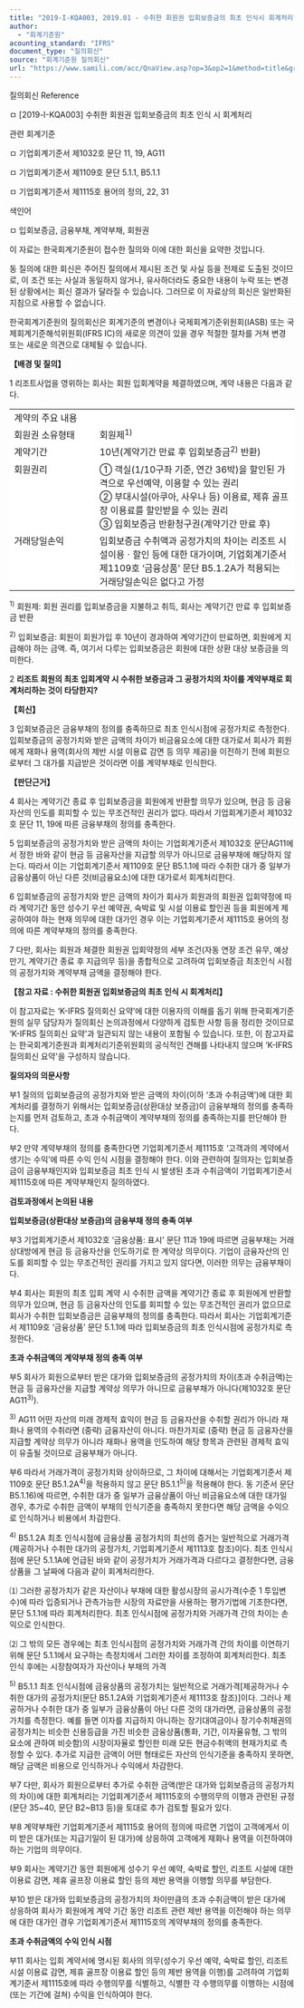 ```yaml
---
title: "2019-I-KQA003, 2019.01 - 수취한 회원권 입회보증금의 최초 인식시 회계처리"
author:
  - "회계기준원"
acounting_standard: "IFRS"
document_type: "질의회신"
source: "회계기준원 질의회신"
url: "https://www.samili.com/acc/QnaView.asp?op=3&op2=1&method=title&group=2122-15;1&orgcode=0&searchword=&page=8&code=2019%2DI%2DKQA003%3A20190131"
---
```

질의회신 Reference

ㅁ \[2019-I-KQA003\] 수취한 회원권 입회보증금의 최초 인식 시 회계처리

관련 회계기준

ㅁ 기업회계기준서 제1032호 문단 11, 19, AG11

ㅁ 기업회계기준서 제1109호 문단 5.1.1, B5.1.1

ㅁ 기업회계기준서 제1115호 용어의 정의, 22, 31

색인어

ㅁ 입회보증금, 금융부채, 계약부채, 회원권

  

이 자료는 한국회계기준원이 접수한 질의와 이에 대한 회신을 요약한 것입니다.

동 질의에 대한 회신은 주어진 질의에서 제시된 조건 및 사실 등을 전제로 도출된 것이므로, 이 조건 또는 사실과 동일하지 않거나, 유사하더라도 중요한 내용이 누락 또는 변경된 상황에서는 회신 결과가 달라질 수 있습니다. 그러므로 이 자료상의 회신은 일반화된 지침으로 사용할 수 없습니다.

한국회계기준원의 질의회신은 회계기준의 변경이나 국제회계기준위원회(IASB) 또는 국제회계기준해석위원회(IFRS IC)의 새로운 의견이 있을 경우 적절한 절차를 거쳐 변경 또는 새로운 의견으로 대체될 수 있습니다.

  
  

**【배경 및 질의】**

1 리조트사업을 영위하는 회사는 회원 입회계약을 체결하였으며, 계약 내용은 다음과 같다.

<table width="96%"><colgroup><col bgcolor="#ffffff"> <col width="70%" bgcolor="#ffffff"></colgroup><tbody><tr valign="top"><td colspan="2"><div>계약의 주요 내용</div></td></tr><tr valign="top"><td><div>회원권 소유형태</div></td><td><div>회원제<sup>1)</sup></div></td></tr><tr valign="top"><td><div>계약기간</div></td><td><div>10년(계약기간 만료 후 입회보증금<sup>2)</sup> 반환)</div></td></tr><tr valign="top"><td><div>회원권리</div></td><td><div>① 객실(1/10구좌 기준, 연간 36박)을 할인된 가격으로 우선예약, 이용할 수 있는 권리</div><div>② 부대시설(아쿠아, 사우나 등) 이용료, 제휴 골프장 이용료를 할인받을 수 있는 권리</div><div>③ 입회보증금 반환청구권(계약기간 만료 후)</div></td></tr><tr valign="top"><td><div>거래당일손익</div></td><td><div>입회보증금 수취액과 공정가치의 차이는 리조트 시설이용ㆍ할인 등에 대한 대가이며, 기업회계기준서 제1109호 ‘금융상품’ 문단 B5.1.2A가 적용되는 거래당일손익은 없다고 가정</div></td></tr></tbody></table>

<sup>1)</sup> 회원제: 회원 권리를 입회보증금을 지불하고 취득, 회사는 계약기간 만료 후 입회보증금 반환

<sup>2)</sup> 입회보증금: 회원이 회원가입 후 10년이 경과하여 계약기간이 만료하면, 회원에게 지급해야 하는 금액. 즉, 여기서 다루는 입회보증금은 회원에 대한 상환 대상 보증금을 의미한다.

  

2 **리조트 회원의 최초 입회계약 시 수취한 보증금과 그 공정가치의 차이를 계약부채로 회계처리하는 것이 타당한지?**

  
  

**【회신】**

3 입회보증금은 금융부채의 정의를 충족하므로 최초 인식시점에 공정가치로 측정한다. 입회보증금의 공정가치와 받은 금액의 차이가 비금융요소에 대한 대가로서 회사가 회원에게 재화나 용역(회사의 제반 시설 이용료 감면 등 의무 제공)을 이전하기 전에 회원으로부터 그 대가를 지급받은 것이라면 이를 계약부채로 인식한다.

  
  

**【판단근거】**

4 회사는 계약기간 종료 후 입회보증금을 회원에게 반환할 의무가 있으며, 현금 등 금융자산의 인도를 회피할 수 있는 무조건적인 권리가 없다. 따라서 기업회계기준서 제1032호 문단 11, 19에 따른 금융부채의 정의를 충족한다.

  

5 입회보증금의 공정가치와 받은 금액의 차이는 기업회계기준서 제1032호 문단AG11에서 정한 바와 같이 현금 등 금융자산을 지급할 의무가 아니므로 금융부채에 해당하지 않는다. 따라서 이는 기업회계기준서 제1109호 문단 B5.1.1에 따라 수취한 대가 중 일부가 금융상품이 아닌 다른 것(비금융요소)에 대한 대가로서 회계처리한다.

  

6 입회보증금의 공정가치와 받은 금액의 차이가 회사가 회원과의 회원권 입회약정에 따라 계약기간 동안 성수기 우선 예약권, 숙박료 및 시설 이용료 할인권 등을 회원에게 제공하여야 하는 현재 의무에 대한 대가인 경우 이는 기업회계기준서 제1115호 용어의 정의에 따른 계약부채의 정의를 충족한다.

  

7 다만, 회사는 회원과 체결한 회원권 입회약정의 세부 조건(자동 연장 조건 유무, 예상만기, 계약기간 종료 후 지급의무 등)을 종합적으로 고려하여 입회보증금 최초인식 시점의 공정가치와 계약부채 금액을 결정해야 한다.

  

**【참고 자료 : 수취한 회원권 입회보증금의 최초 인식 시 회계처리】**

이 참고자료는 ‘K-IFRS 질의회신 요약’에 대한 이용자의 이해를 돕기 위해 한국회계기준원의 실무 담당자가 질의회신 논의과정에서 다양하게 검토한 사항 등을 정리한 것이므로 ‘K-IFRS 질의회신 요약'과 일관되지 않는 내용이 포함될 수 있습니다. 또한, 이 참고자료는 한국회계기준원과 회계처리기준위원회의 공식적인 견해를 나타내지 않으며 ‘K-IFRS 질의회신 요약'을 구성하지 않습니다.

  

**질의자의 의문사항**

  

부1 질의의 입회보증금의 공정가치와 받은 금액의 차이(이하 ‘초과 수취금액’)에 대한 회계처리를 결정하기 위해서는 입회보증금(상환대상 보증금)이 금융부채의 정의를 충족하는지를 먼저 검토하고, 초과 수취금액이 계약부채의 정의를 충족하는지를 판단해야 한다.

  

부2 만약 계약부채의 정의를 충족한다면 기업회계기준서 제1115호 ‘고객과의 계약에서 생기는 수익’에 따른 수익 인식 시점을 결정해야 한다. 이와 관련하여 질의자는 입회보증금이 금융부채인지와 입회보증금 최초 인식 시 발생된 초과 수취금액이 기업회계기준서 제1115호에 따른 계약부채인지 질의하였다.

  

**검토과정에서 논의된 내용**

  

**입회보증금(상환대상 보증금)의 금융부채 정의 충족 여부**

  

부3 기업회계기준서 제1032호 ‘금융상품: 표시’ 문단 11과 19에 따르면 금융부채는 거래상대방에게 현금 등 금융자산을 인도하기로 한 계약상 의무이다. 기업이 금융자산의 인도를 회피할 수 있는 무조건적인 권리를 가지고 있지 않다면, 이러한 의무는 금융부채이다.

  

부4 회사는 회원의 최초 입회 계약 시 수취한 금액을 계약기간 종료 후 회원에게 반환할 의무가 있으며, 현금 등 금융자산의 인도를 회피할 수 있는 무조건적인 권리가 없으므로 회사가 수취한 입회보증금은 금융부채의 정의를 충족한다. 따라서 회사는 기업회계기준서 제1109호 ‘금융상품’ 문단 5.1.1에 따라 입회보증금의 최초 인식시점에 공정가치로 측정한다.

  

**초과 수취금액의 계약부채 정의 충족 여부**

  

부5 회사가 회원으로부터 받은 대가와 입회보증금의 공정가치의 차이(초과 수취금액)는 현금 등 금융자산을 지급할 계약상 의무가 아니므로 금융부채가 아니다(제1032호 문단 AG11<sup>3)</sup>).

<sup>3)</sup> AG11 어떤 자산의 미래 경제적 효익이 현금 등 금융자산을 수취할 권리가 아니라 재화나 용역의 수취라면 (중략) 금융자산이 아니다. 마찬가지로 (중략) 현금 등 금융자산을 지급할 계약상 의무가 아니라 재화나 용역을 인도하여 해당 항목과 관련된 경제적 효익이 유출될 것이므로 금융부채가 아니다.

  

부6 따라서 거래가격이 공정가치와 상이하므로, 그 차이에 대해서는 기업회계기준서 제1109호 문단 B5.1.2A<sup>4)</sup>을 적용하지 않고 문단 B5.1.1<sup>5)</sup>을 적용해야 한다. 동 기준서 문단 B5.1.16)에 따르면, 수취한 대가 중 일부가 금융상품이 아닌 비금융요소에 대한 대가일 경우, 추가로 수취한 금액이 부채의 인식기준을 충족하지 못한다면 해당 금액을 수익으로 인식하거나 비용에서 차감한다.

<sup>4)</sup> B5.1.2A 최초 인식시점에 금융상품 공정가치의 최선의 증거는 일반적으로 거래가격(제공하거나 수취한 대가의 공정가치, 기업회계기준서 제1113호 참조)이다. 최초 인식시점에 문단 5.1.1A에 언급된 바와 같이 공정가치가 거래가격과 다르다고 결정한다면, 금융상품을 그 날짜에 다음과 같이 회계처리한다.

⑴ 그러한 공정가치가 같은 자산이나 부채에 대한 활성시장의 공시가격(수준 1 투입변수)에 따라 입증되거나 관측가능한 시장의 자료만을 사용하는 평가기법에 기초한다면, 문단 5.1.1에 따라 회계처리한다. 최초 인식시점에 공정가치와 거래가격 간의 차이는 손익으로 인식한다.

⑵ 그 밖의 모든 경우에는 최초 인식시점의 공정가치와 거래가격 간의 차이를 이연하기 위해 문단 5.1.1에서 요구하는 측정치에서 그러한 차이를 조정하여 회계처리한다. 최초 인식 후에는 시장참여자가 자산이나 부채의 가격

<sup>5)</sup> B5.1.1 최초 인식시점에 금융상품의 공정가치는 일반적으로 거래가격\[제공하거나 수취한 대가의 공정가치(문단 B5.1.2A와 기업회계기준서 제1113호 참조)\]이다. 그러나 제공하거나 수취한 대가 중 일부가 금융상품이 아닌 다른 것의 대가라면, 금융상품의 공정가치를 측정한다. 예를 들면 이자를 지급하지 아니하는 장기대여금이나 장기수취채권의 공정가치는 비슷한 신용등급을 가진 비슷한 금융상품(통화, 기간, 이자율유형, 그 밖의 요소에 관하여 비슷함)의 시장이자율로 할인한 미래 모든 현금수취액의 현재가치로 측정할 수 있다. 추가로 지급한 금액이 어떤 형태로든 자산의 인식기준을 충족하지 못하면, 해당 금액은 비용으로 인식하거나 수익에서 차감한다.

  

부7 다만, 회사가 회원으로부터 추가로 수취한 금액(받은 대가와 입회보증금의 공정가치의 차이)에 대한 회계처리는 기업회계기준서 제1115호의 수행의무의 이행과 관련된 규정(문단 35~40, 문단 B2~B13 등)을 토대로 추가 검토할 필요가 있다.

  

부8 계약부채란 기업회계기준서 제1115호 용어의 정의에 따르면 기업이 고객에게서 이미 받은 대가(또는 지급기일이 된 대가)에 상응하여 고객에게 재화나 용역을 이전하여야 하는 기업의 의무이다.

  

부9 회사는 계약기간 동안 회원에게 성수기 우선 예약, 숙박료 할인, 리조트 시설에 대한 이용료 감면, 제휴 골프장 이용료 할인 등의 제반 용역을 이행할 의무를 부담한다.

  

부10 받은 대가와 입회보증금의 공정가치의 차이만큼의 초과 수취금액이 받은 대가에 상응하여 회사가 회원에게 계약 기간 동안 리조트 관련 제반 용역을 이전해야 하는 의무에 대한 대가인 경우 기업회계기준서 제1115호의 계약부채의 정의를 충족한다.

  

**초과 수취금액의 수익 인식 시점**

  

부11 회사는 입회 계약서에 명시된 회사의 의무(성수기 우선 예약, 숙박료 할인, 리조트시설 이용료 감면, 제휴 골프장 이용료 할인 등의 제반 용역을 이행)를 고려하여 기업회계기준서 제1115호에 따라 수행의무를 식별하고, 식별한 각 수행의무를 이행하는 시점에(또는 기간에 걸쳐) 수익을 인식하여야 한다.
